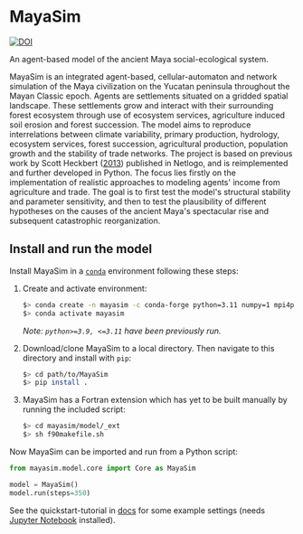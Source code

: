 # MayaSim

[![DOI](https://zenodo.org/badge/DOI/10.5281/zenodo.13734595.svg)](https://doi.org/10.5281/zenodo.13734595)

An agent-based model of the ancient Maya social-ecological system.

MayaSim is an integrated agent-based, cellular-automaton and network simulation of the Maya civilization on the Yucatan peninsula throughout the Mayan Classic epoch. Agents are settlements situated on a gridded spatial landscape. These settlements grow and interact with their surrounding forest ecosystem through use of ecosystem services, agriculture induced soil erosion and forest succession. The model aims to reproduce interrelations between climate variability, primary production, hydrology, ecosystem services, forest succession, agricultural production, population growth and the stability of trade networks. The project is based on previous work by Scott Heckbert ([2013](https://www.comses.net/codebases/3063/releases/1.3.0/)) published in Netlogo, and is reimplemented and further developed in Python. The focus lies firstly on the implementation of realistic approaches to modeling agents' income from agriculture and trade. The goal is to first test the model's structural stability and parameter sensitivity, and then to test the plausibility of different hypotheses on the causes of the ancient Maya's spectacular rise and subsequent catastrophic reorganization.

## Install and run the model

Install MayaSim in a [`conda`](https://docs.anaconda.com/miniconda/) environment following these steps:

1. Create and activate environment:
    ```bash
    $> conda create -n mayasim -c conda-forge python=3.11 numpy=1 mpi4py gfortran pandas networkx scipy sympy matplotlib tqdm pytables notebook
    $> conda activate mayasim
    ```
    _Note: `python>=3.9, <=3.11` have been previously run._

2. Download/clone MayaSim to a local directory. Then navigate to this directory and install with `pip`:
    ```bash
    $> cd path/to/MayaSim
    $> pip install .
    ```

3. MayaSim has a Fortran extension which has yet to be built manually by running the included script:
    ```bash
    $> cd mayasim/model/_ext
    $> sh f90makefile.sh
    ```

Now MayaSim can be imported and run from a Python script:

```python
from mayasim.model.core import Core as MayaSim

model = MayaSim()
model.run(steps=350)
```

See the quickstart-tutorial in [docs](docs) for some example settings (needs 
[Jupyter Notebook](https://jupyter-notebook.readthedocs.io/en/latest/) installed).
